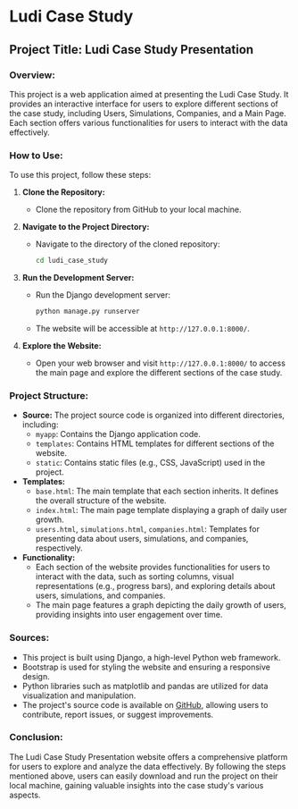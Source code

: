 # Ludi Case Study
## Project Title: Ludi Case Study Presentation

### Overview:

This project is a web application aimed at presenting the Ludi Case Study. It provides an interactive interface for users to explore different sections of the case study, including Users, Simulations, Companies, and a Main Page. Each section offers various functionalities for users to interact with the data effectively.

### How to Use:

To use this project, follow these steps:

1. **Clone the Repository:**
   - Clone the repository from GitHub to your local machine.
   
2. **Navigate to the Project Directory:**
   - Navigate to the directory of the cloned repository:
     ```bash
     cd ludi_case_study
     ```
   
3. **Run the Development Server:**
   - Run the Django development server:
     ```bash
     python manage.py runserver
     ```
   - The website will be accessible at `http://127.0.0.1:8000/`.

4. **Explore the Website:**
   - Open your web browser and visit `http://127.0.0.1:8000/` to access the main page and explore the different sections of the case study.

### Project Structure:

- **Source:** The project source code is organized into different directories, including:
  - `myapp`: Contains the Django application code.
  - `templates`: Contains HTML templates for different sections of the website.
  - `static`: Contains static files (e.g., CSS, JavaScript) used in the project.
- **Templates:**
  - `base.html`: The main template that each section inherits. It defines the overall structure of the website.
  - `index.html`: The main page template displaying a graph of daily user growth.
  - `users.html`, `simulations.html`, `companies.html`: Templates for presenting data about users, simulations, and companies, respectively.
- **Functionality:**
  - Each section of the website provides functionalities for users to interact with the data, such as sorting columns, visual representations (e.g., progress bars), and exploring details about users, simulations, and companies.
  - The main page features a graph depicting the daily growth of users, providing insights into user engagement over time.

### Sources:

- This project is built using Django, a high-level Python web framework.
- Bootstrap is used for styling the website and ensuring a responsive design.
- Python libraries such as matplotlib and pandas are utilized for data visualization and manipulation.
- The project's source code is available on [GitHub](https://github.com/mehmet416/ludi_case_study), allowing users to contribute, report issues, or suggest improvements.

### Conclusion:

The Ludi Case Study Presentation website offers a comprehensive platform for users to explore and analyze the data effectively. By following the steps mentioned above, users can easily download and run the project on their local machine, gaining valuable insights into the case study's various aspects.
